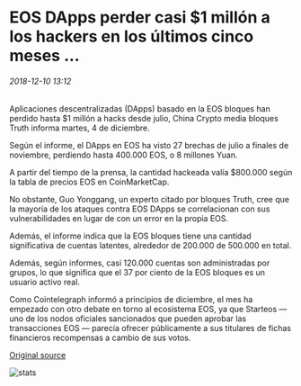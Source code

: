 # EOS DApps perder casi $1 millón a los hackers en los últimos cinco meses ...

###### 2018-12-10 13:12

Aplicaciones descentralizadas (DApps) basado en la EOS bloques han perdido hasta $1 millón a hacks desde julio, China Crypto media bloques Truth informa martes, 4 de diciembre.

Según el informe, el DApps en EOS ha visto 27 brechas de julio a finales de noviembre, perdiendo hasta 400.000 EOS, o 8 millones Yuan.

A partir del tiempo de la prensa, la cantidad hackeada valía $800.000 según la tabla de precios EOS en CoinMarketCap.

No obstante, Guo Yonggang, un experto citado por bloques Truth, cree que la mayoría de los ataques contra EOS DApps se correlacionan con sus vulnerabilidades en lugar de con un error en la propia EOS.

Además, el informe indica que la EOS bloques tiene una cantidad significativa de cuentas latentes, alrededor de 200.000 de 500.000 en total.

Además, según informes, casi 120.000 cuentas son administradas por grupos, lo que significa que el 37 por ciento de la EOS bloques es un usuario activo real.

Como Cointelegraph informó a principios de diciembre, el mes ha empezado con otro debate en torno al ecosistema EOS, ya que Starteos — uno de los nodos oficiales sancionados que pueden aprobar las transacciones EOS — parecía ofrecer públicamente a sus titulares de fichas financieros recompensas a cambio de sus votos.

[Original source](https://cointelegraph.com/news/eos-dapps-lose-almost-1-million-to-hackers-over-the-last-five-months)

![stats](https://c.statcounter.com/11760860/0/a89fa40b/1/ "stats")